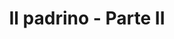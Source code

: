 ---
layout: post
title: Il padrino - Parte II
director: Francis Ford Coppola
year: 1974
cover: https://images.mubicdn.net/images/film/1270/cache-8726-1543371338/image-w1280.jpg
imdb_id: tt0071562
sas: true
---